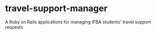 # travel-support-manager
A Ruby on Rails applications for managing IFBA students' travel support requests

